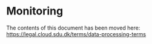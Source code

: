 # Monitoring

The contents of this document has been moved here: https://legal.cloud.sdu.dk/terms/data-processing-terms
